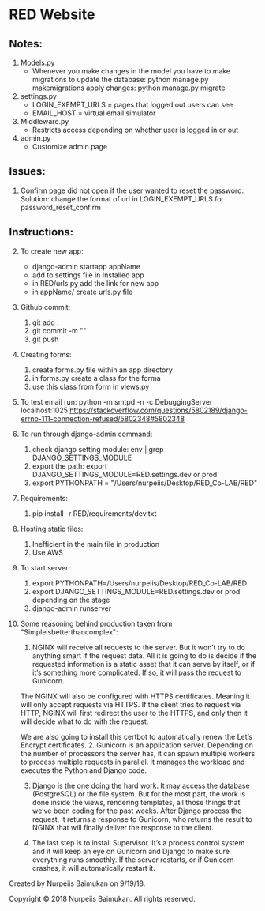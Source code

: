 
# RED Website 
## Notes:
1. Models.py   
   - Whenever you make changes in the model you have to make migrations to update the database:
    python manage.py  makemigrations
    apply changes: python manage.py migrate
2. settings.py
    - LOGIN_EXEMPT_URLS = pages that logged out users can see
    - EMAIL_HOST = virtual email simulator
3. Middleware.py
    - Restricts access depending on whether user is logged in or out
4. admin.py
    - Customize admin page

## Issues:
1. Confirm page did not open if the user wanted to reset the password:
    Solution: change the format of url in LOGIN_EXEMPT_URLS for password_reset_confirm

## Instructions:

2. To create new app:
    - django-admin startapp appName 
    - add to settings file in Installed app
    - in RED/urls.py add the link for new app
    - in appName/ create urls.py file
3. Github commit:
    1. git add . 
    2. git commit -m ""
    3. git push
4. Creating forms:
    1. create forms.py file within an app directory
    2. in forms.py create a class for the forma
    3. use this class from form in views.py
5. To test email run:
python -m smtpd -n -c DebuggingServer localhost:1025
https://stackoverflow.com/questions/5802189/django-errno-111-connection-refused/5802348#5802348
6. To run through django-admin command:
    1. check django setting module: env | grep DJANGO_SETTINGS_MODULE
    2. export the path: export DJANGO_SETTINGS_MODULE=RED.settings.dev or prod
    3. export PYTHONPATH = "/Users/nurpeiis/Desktop/RED_Co-LAB/RED"
7. Requirements:
    1. pip install -r RED/requirements/dev.txt
8. Hosting static files:
    1. Inefficient in the main file in production
    2. Use AWS
9. To start server:
    1. export PYTHONPATH=/Users/nurpeiis/Desktop/RED_Co-LAB/RED
    2. export DJANGO_SETTINGS_MODULE=RED.settings.dev or prod depending on the stage
    3. django-admin runserver
10. Some reasoning behind production taken from "Simpleisbetterthancomplex":
    1. NGINX will receive all requests to the server. But it won’t try to do anything smart if the request data. All it is going to do is decide if the requested information is a static asset that it can serve by itself, or if it’s something more complicated. If so, it will pass the request to Gunicorn.

    The NGINX will also be configured with HTTPS certificates. Meaning it will only accept requests via HTTPS. If the client tries to request via HTTP, NGINX will first redirect the user to the HTTPS, and only then it will decide what to do with the request.

    We are also going to install this certbot to automatically renew the Let’s Encrypt certificates.
    2. Gunicorn is an application server. Depending on the number of processors the server has, it can spawn multiple workers to process multiple requests in parallel. It manages the workload and executes the Python and Django code.

    3. Django is the one doing the hard work. It may access the database (PostgreSQL) or the file system. But for the most part, the work is done inside the views, rendering templates, all those things that we’ve been coding for the past weeks. After Django process the request, it returns a response to Gunicorn, who returns the result to NGINX that will finally deliver the response to the client.

    4. The last step is to install Supervisor. It’s a process control system and it will keep an eye on Gunicorn and Django to make sure everything runs smoothly. If the server restarts, or if Gunicorn crashes, it will automatically restart it.

Created by Nurpeiis Baimukan on 9/19/18.

Copyright © 2018 Nurpeiis Baimukan. All rights reserved.
